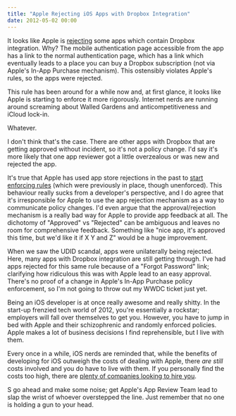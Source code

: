 ```yaml
---
title: "Apple Rejecting iOS Apps with Dropbox Integration"
date: 2012-05-02 00:00
---
```


It looks like Apple is [rejecting](http://www.macstories.net/stories/11-13-and-the-dropbox-sdk/) some apps which contain Dropbox integration. Why? The mobile authentication page accessible from the app has a link to the normal authentication page, which has a link which eventually leads to a place you can buy a Dropbox subscription (not via Apple's In-App Purchase mechanism). This ostensibly violates Apple's rules, so the apps were rejected. 



This rule has been around for a while now and, at first glance, it looks like Apple is starting to enforce it more rigorously. Internet nerds are running around screaming about Walled Gardens and anticompetitiveness and iCloud lock-in.

Whatever.

I don't think that's the case. There are other apps with Dropbox that are getting approved without incident, so it's not a policy change. I'd say it's more likely that one app reviewer got a little overzealous or was new and rejected the app.

It's true that Apple has used app store rejections in the past to [start enforcing rules](http://thenextweb.com/apple/2012/03/29/confirmed-apple-now-rejecting-apps-for-use-of-udid-start-finding-alternatives/) (which were previously in place, though unenforced). This behaviour really sucks from a developer's perspective, and I do agree that it's irresponsible for Apple to use the app rejection mechanism as a way to communicate policy changes. I'd even argue that the approval/rejection mechanism is a really bad way for Apple to provide app feedback at all. The dichotomy of "Approved" vs "Rejected" can be ambiguous and leaves no room for comprehensive feedback. Something like "nice app, it's approved this time, but we'd like it if X Y and Z" would be a huge improvement.

When we saw the UDID scandal, apps were unilaterally being rejected. Here, many apps with Dropbox integration are still getting through. I've had apps rejected for this same rule because of a "Forgot Password" link; clarifying how ridiculous this was with Apple lead to an easy approval. There's no proof of a change in Apple's In-App Purchase policy enforcement, so I'm not going to throw out my WWDC ticket just yet.

Being an iOS developer is at once really awesome and really shitty. In the start-up frenzied tech world of 2012, you're essentially a rockstar; employers will fall over themselves to get you. However, you have to jump in bed with Apple and their schizophrenic and randomly enforced policies. Apple makes a lot of business decisions I find reprehensible, but I live with them.

Every once in a while, iOS nerds are reminded that, while the benefits of developing for iOS outweigh the costs of dealing with Apple, there _are still_ costs involved and you do have to live with them. If you personally find the costs too high, there are [plenty of companies looking to hire you](http://500px.com/jobs).

S go ahead and make some noise; get Apple's App Review Team lead to slap the wrist of whoever overstepped the line. Just remember that no one is holding a gun to your head.

<!-- more -->
